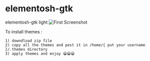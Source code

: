 # elementosh-gtk

elementosh-gtk light
![First Screenshot]()


To install themes :

    1) downdload zip file
    2) copy all the themes and pest it in /home/{ put your username }/.themes directory
    3) apply themes and enjoy 😀😀😀
